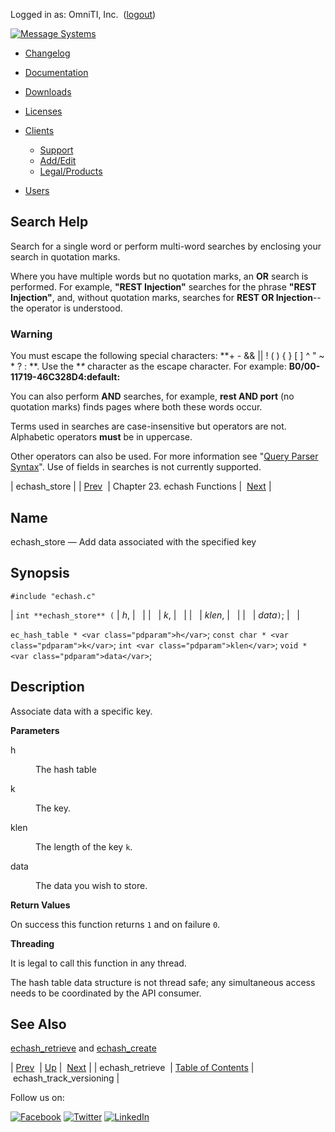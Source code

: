 Logged in as: OmniTI, Inc.  ([logout](https://support.messagesystems.com/logout.php))

[![Message Systems](https://support.messagesystems.com/images/ms-white205.png)](https://support.messagesystems.com/start.php) 

*   [Changelog](https://support.messagesystems.com/start.php?show=changelog)
*   [Documentation](https://support.messagesystems.com/docs/)
*   [Downloads](https://support.messagesystems.com/start.php)

*   [Licenses](https://support.messagesystems.com/license_summary.php)
*   <a href="">Clients</a>
    *   [Support](https://support.messagesystems.com/cs.php)
    *   [Add/Edit](https://support.messagesystems.com/edit_client.php)
    *   [Legal/Products](https://support.messagesystems.com/edit_products.php)
*   [Users](https://support.messagesystems.com/edit_customer.php)

## Search Help

Search for a single word or perform multi-word searches by enclosing your search in quotation marks.

Where you have multiple words but no quotation marks, an **OR** search is performed. For example, **"REST Injection"** searches for the phrase **"REST Injection"**, and, without quotation marks, searches for **REST OR Injection**--the operator is understood.

### Warning

You must escape the following special characters: **+ - && || ! ( ) { } [ ] ^ " ~ * ? : \**. Use the **\** character as the escape character. For example: **B0/00-11719-46C328D4\:default\:**

You can also perform **AND** searches, for example, **rest AND port** (no quotation marks) finds pages where both these words occur.

Terms used in searches are case-insensitive but operators are not. Alphabetic operators **must** be in uppercase.

Other operators can also be used. For more information see "[Query Parser Syntax](https://lucene.apache.org/core/old_versioned_docs/versions/3_0_0/queryparsersyntax.html)". Use of fields in searches is not currently supported.

| echash_store |
| [Prev](apis.echash_retrieve.php)  | Chapter 23. echash Functions |  [Next](apis.echash_track_versioning.php) |

<a name="apis.echash_store"></a>
## Name

echash_store — Add data associated with the specified key

## Synopsis

`#include "echash.c"`

| `int **echash_store** (` | <var class="pdparam">h</var>, |   |
|   | <var class="pdparam">k</var>, |   |
|   | <var class="pdparam">klen</var>, |   |
|   | <var class="pdparam">data</var>`)`; |   |

`ec_hash_table * <var class="pdparam">h</var>`;
`const char * <var class="pdparam">k</var>`;
`int <var class="pdparam">klen</var>`;
`void * <var class="pdparam">data</var>`;<a name="idp23913696"></a>
## Description

Associate data with a specific key.

**Parameters**

<dl class="variablelist">

<dt>h</dt>

<dd>

The hash table

</dd>

<dt>k</dt>

<dd>

The key.

</dd>

<dt>klen</dt>

<dd>

The length of the key `k`.

</dd>

<dt>data</dt>

<dd>

The data you wish to store.

</dd>

</dl>

**Return Values**

On success this function returns `1` and on failure `0`.

**Threading**

It is legal to call this function in any thread.

The hash table data structure is not thread safe; any simultaneous access needs to be coordinated by the API consumer.

<a name="idp23927360"></a>
## See Also

[echash_retrieve](apis.echash_retrieve.php "echash_retrieve") and [echash_create](apis.echash_create.php "echash_create")

| [Prev](apis.echash_retrieve.php)  | [Up](echash.php) |  [Next](apis.echash_track_versioning.php) |
| echash_retrieve  | [Table of Contents](index.php) |  echash_track_versioning |

Follow us on:

[![Facebook](https://support.messagesystems.com/images/icon-facebook.png)](http://www.facebook.com/messagesystems) [![Twitter](https://support.messagesystems.com/images/icon-twitter.png)](http://twitter.com/#!/MessageSystems) [![LinkedIn](https://support.messagesystems.com/images/icon-linkedin.png)](http://www.linkedin.com/company/message-systems)